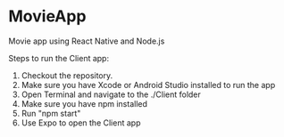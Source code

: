 # MovieApp
Movie app using React Native and Node.js

Steps to run the Client app:

1. Checkout the repository.
2. Make sure you have Xcode or Android Studio installed to run the app
3. Open Terminal and navigate to the ./Client folder
4. Make sure you have npm installed
5. Run "npm start"
6. Use Expo to open the Client app
